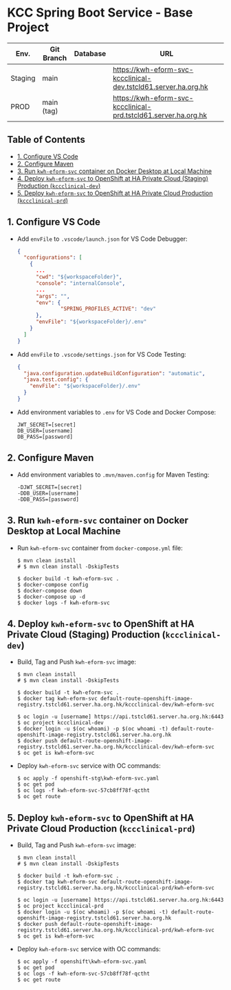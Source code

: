 # KCC Spring Boot Service - Base Project

| Env.    | Git Branch | Database        | URL                                                                                                                                                         |
| ------- | ---------- | --------------- | ----------------------------------------------------------------------------------------------------------------------------------------------------------- |
| Staging | main       |                 | https://kwh-eform-svc-kccclinical-dev.tstcld61.server.ha.org.hk |
| PROD    | main (tag) |                 | https://kwh-eform-svc-kccclinical-prd.tstcld61.server.ha.org.hk |

## Table of Contents <!-- omit in toc -->
- [1. Configure VS Code](#1-configure-vs-code)
- [2. Configure Maven](#2-configure-maven)
- [3. Run `kwh-eform-svc` container on Docker Desktop at Local Machine](#3-run-kwh-eform-svc-container-on-docker-desktop-at-local-machine)
- [4. Deploy `kwh-eform-svc` to OpenShift at HA Private Cloud (Staging) Production (`kccclinical-dev`)](#4-deploy-kwh-eform-svc-to-openshift-at-ha-private-cloud-staging-production-kccclinical-dev)
- [5. Deploy `kwh-eform-svc` to OpenShift at HA Private Cloud Production (`kccclinical-prd`)](#5-deploy-kwh-eform-svc-to-openshift-at-ha-private-cloud-production-kccclinical-prd)

## 1. Configure VS Code
* Add `envFile` to `.vscode/launch.json` for VS Code Debugger:
  ```json
  {
    "configurations": [
      {
        ...
        "cwd": "${workspaceFolder}",
        "console": "internalConsole",
        ...
        "args": "",
        "env": {
                "SPRING_PROFILES_ACTIVE": "dev"
        },
        "envFile": "${workspaceFolder}/.env"
      }
    ]
  }
  ```
* Add `envFile` to `.vscode/settings.json` for VS Code Testing:
  ```json
  {
    "java.configuration.updateBuildConfiguration": "automatic",
    "java.test.config": {
      "envFile": "${workspaceFolder}/.env"
    }
  }
  ```
* Add environment variables to `.env` for VS Code and Docker Compose:
  ```
  JWT_SECRET=[secret]
  DB_USER=[username]
  DB_PASS=[password]
  ```

## 2. Configure Maven
* Add environment variables to `.mvn/maven.config` for Maven Testing:
  ```
  -DJWT_SECRET=[secret]
  -DDB_USER=[username]
  -DDB_PASS=[password]
  ```

## 3. Run `kwh-eform-svc` container on Docker Desktop at Local Machine
* Run `kwh-eform-svc` container from `docker-compose.yml` file:
  ```shell
  $ mvn clean install
  # $ mvn clean install -DskipTests
  
  $ docker build -t kwh-eform-svc .
  $ docker-compose config
  $ docker-compose down
  $ docker-compose up -d
  $ docker logs -f kwh-eform-svc
  ```

## 4. Deploy `kwh-eform-svc` to OpenShift at HA Private Cloud (Staging) Production (`kccclinical-dev`)
* Build, Tag and Push `kwh-eform-svc` image:
  ```shell
  $ mvn clean install
  # $ mvn clean install -DskipTests
  
  $ docker build -t kwh-eform-svc .
  $ docker tag kwh-eform-svc default-route-openshift-image-registry.tstcld61.server.ha.org.hk/kccclinical-dev/kwh-eform-svc
  
  $ oc login -u [username] https://api.tstcld61.server.ha.org.hk:6443
  $ oc project kccclinical-dev
  $ docker login -u $(oc whoami) -p $(oc whoami -t) default-route-openshift-image-registry.tstcld61.server.ha.org.hk
  $ docker push default-route-openshift-image-registry.tstcld61.server.ha.org.hk/kccclinical-dev/kwh-eform-svc
  $ oc get is kwh-eform-svc
  ```
* Deploy `kwh-eform-svc` service with OC commands:
  ```shell
  $ oc apply -f openshift-stg\kwh-eform-svc.yaml
  $ oc get pod
  $ oc logs -f kwh-eform-svc-57cb8ff78f-qctht
  $ oc get route
  ```

## 5. Deploy `kwh-eform-svc` to OpenShift at HA Private Cloud Production (`kccclinical-prd`)
* Build, Tag and Push `kwh-eform-svc` image:
  ```shell
  $ mvn clean install
  # $ mvn clean install -DskipTests
  
  $ docker build -t kwh-eform-svc .
  $ docker tag kwh-eform-svc default-route-openshift-image-registry.tstcld61.server.ha.org.hk/kccclinical-prd/kwh-eform-svc
  
  $ oc login -u [username] https://api.tstcld61.server.ha.org.hk:6443
  $ oc project kccclinical-prd
  $ docker login -u $(oc whoami) -p $(oc whoami -t) default-route-openshift-image-registry.tstcld61.server.ha.org.hk
  $ docker push default-route-openshift-image-registry.tstcld61.server.ha.org.hk/kccclinical-prd/kwh-eform-svc
  $ oc get is kwh-eform-svc
  ```
* Deploy `kwh-eform-svc` service with OC commands:
  ```shell
  $ oc apply -f openshift\kwh-eform-svc.yaml
  $ oc get pod
  $ oc logs -f kwh-eform-svc-57cb8ff78f-qctht
  $ oc get route
  ```
